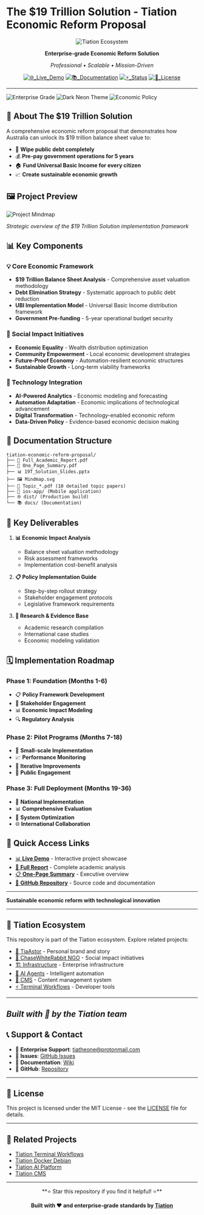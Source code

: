 # The $19 Trillion Solution - Tiation Economic Reform Proposal

<div align="center">

![Tiation Ecosystem](https://img.shields.io/badge/🔮_TIATION_ECOSYSTEM-economic_reform_proposal-00FFFF?style=for-the-badge&labelColor=0A0A0A&color=00FFFF)

**Enterprise-grade Economic Reform Solution**

*Professional • Scalable • Mission-Driven*

[![🌐_Live_Demo](https://img.shields.io/badge/🌐_Live_Demo-View_Project-00FFFF?style=flat-square&labelColor=0A0A0A)](https://tiation.github.io/tiation-economic-reform-proposal/)
[![📚_Documentation](https://img.shields.io/badge/📚_Documentation-Complete-007FFF?style=flat-square&labelColor=0A0A0A)](https://tiation.github.io/tiation-economic-reform-proposal/)
[![⚡_Status](https://img.shields.io/badge/⚡_Status-Active_Development-FF00FF?style=flat-square&labelColor=0A0A0A)](https://github.com/tiation/tiation-economic-reform-proposal)
[![📄_License](https://img.shields.io/badge/📄_License-MIT-00FFFF?style=flat-square&labelColor=0A0A0A)](https://github.com/tiation/tiation-economic-reform-proposal)

</div>

---
![Enterprise Grade](https://img.shields.io/badge/Enterprise-Grade-00d4ff)
![Dark Neon Theme](https://img.shields.io/badge/Theme-Dark%20Neon-ff00ff)
![Economic Policy](https://img.shields.io/badge/Category-Economic%20Policy-yellow)

## 🎯 About The $19 Trillion Solution

A comprehensive economic reform proposal that demonstrates how Australia can unlock its $19 trillion balance sheet value to:

- 🚀 **Wipe public debt completely**
- 💰 **Pre-pay government operations for 5 years**
- 🏠 **Fund Universal Basic Income for every citizen**
- 📈 **Create sustainable economic growth**

## 🖼️ Project Preview

![Project Mindmap](Mindmap.svg)

*Strategic overview of the $19 Trillion Solution implementation framework*

## 📊 Key Components

### 💡 Core Economic Framework
- **$19 Trillion Balance Sheet Analysis** - Comprehensive asset valuation methodology
- **Debt Elimination Strategy** - Systematic approach to public debt reduction
- **UBI Implementation Model** - Universal Basic Income distribution framework
- **Government Pre-funding** - 5-year operational budget security

### 🌟 Social Impact Initiatives
- **Economic Equality** - Wealth distribution optimization
- **Community Empowerment** - Local economic development strategies
- **Future-Proof Economy** - Automation-resilient economic structures
- **Sustainable Growth** - Long-term viability frameworks

### 🚀 Technology Integration
- **AI-Powered Analytics** - Economic modeling and forecasting
- **Automation Adaptation** - Economic implications of technological advancement
- **Digital Transformation** - Technology-enabled economic reform
- **Data-Driven Policy** - Evidence-based economic decision making

## 📁 Documentation Structure

```
tiation-economic-reform-proposal/
├── 📄 Full_Academic_Report.pdf
├── 📄 One_Page_Summary.pdf
├── 📊 19T_Solution_Slides.pptx
├── 🖼️ Mindmap.svg
├── 📝 Topic_*.pdf (10 detailed topic papers)
├── 📱 ios-app/ (Mobile application)
├── 🌐 dist/ (Production build)
└── 📚 docs/ (Documentation)
```

## 🎯 Key Deliverables

1. **📊 Economic Impact Analysis**
   - Balance sheet valuation methodology
   - Risk assessment frameworks
   - Implementation cost-benefit analysis

2. **📋 Policy Implementation Guide**
   - Step-by-step rollout strategy
   - Stakeholder engagement protocols
   - Legislative framework requirements

3. **🔬 Research & Evidence Base**
   - Academic research compilation
   - International case studies
   - Economic modeling validation

## 🗓️ Implementation Roadmap

### Phase 1: Foundation (Months 1-6)
- 📋 **Policy Framework Development**
- 🤝 **Stakeholder Engagement**
- 📊 **Economic Impact Modeling**
- 🔍 **Regulatory Analysis**

### Phase 2: Pilot Programs (Months 7-18)
- 🧪 **Small-scale Implementation**
- 📈 **Performance Monitoring**
- 🔄 **Iterative Improvements**
- 📢 **Public Engagement**

### Phase 3: Full Deployment (Months 19-36)
- 🚀 **National Implementation**
- 📊 **Comprehensive Evaluation**
- 🔧 **System Optimization**
- 🌐 **International Collaboration**

## 🔗 Quick Access Links

- [📊 **Live Demo**](https://tiation.github.io/tiation-economic-reform-proposal/) - Interactive project showcase
- [📄 **Full Report**](https://tiation.github.io/tiation-economic-reform-proposal/Full_Academic_Report.pdf) - Complete academic analysis
- [📋 **One-Page Summary**](https://tiation.github.io/tiation-economic-reform-proposal/One_Page_Summary.pdf) - Executive overview
- [🎯 **GitHub Repository**](https://github.com/tiation/tiation-economic-reform-proposal) - Source code and documentation

---

**Sustainable economic reform with technological innovation**

---

## 🔮 Tiation Ecosystem

This repository is part of the Tiation ecosystem. Explore related projects:

- [🌟 TiaAstor](https://github.com/TiaAstor/TiaAstor) - Personal brand and story
- [🐰 ChaseWhiteRabbit NGO](https://github.com/tiation/tiation-chase-white-rabbit-ngo) - Social impact initiatives
- [🏗️ Infrastructure](https://github.com/tiation/tiation-rigger-infrastructure) - Enterprise infrastructure
- [🤖 AI Agents](https://github.com/tiation/tiation-ai-agents) - Intelligent automation
- [📝 CMS](https://github.com/tiation/tiation-cms) - Content management system
- [⚡ Terminal Workflows](https://github.com/tiation/tiation-terminal-workflows) - Developer tools

---
*Built with 💜 by the Tiation team*
---

## 📞 Support & Contact

- 📧 **Enterprise Support**: [tiatheone@protonmail.com](mailto:tiatheone@protonmail.com)
- 🐛 **Issues**: [GitHub Issues](https://github.com/tiaastor/tiation-economic-reform-proposal/issues)
- 📖 **Documentation**: [Wiki](https://github.com/tiaastor/tiation-economic-reform-proposal/wiki)
- 🔗 **GitHub**: [Repository](https://github.com/tiaastor/tiation-economic-reform-proposal)

---

## 📄 License

This project is licensed under the MIT License - see the [LICENSE](LICENSE) file for details.

---

## 🔗 Related Projects

- [Tiation Terminal Workflows](https://github.com/tiaastor/tiation-terminal-workflows)
- [Tiation Docker Debian](https://github.com/tiaastor/tiation-docker-debian)
- [Tiation AI Platform](https://github.com/tiaastor/tiation-ai-platform)
- [Tiation CMS](https://github.com/tiaastor/tiation-cms)

---

<div align="center">
  **⭐ Star this repository if you find it helpful! ⭐**
  
  <p><strong>Built with ❤️ and enterprise-grade standards by <a href="https://github.com/tiaastor">Tiation</a></strong></p>
</div>
